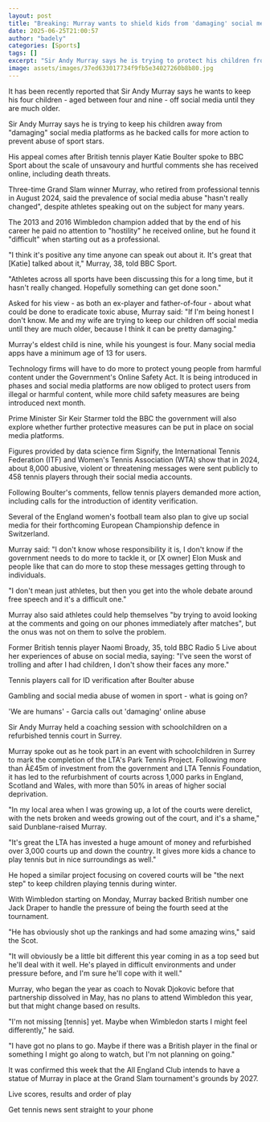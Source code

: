 ```yaml
---
layout: post
title: "Breaking: Murray wants to shield kids from 'damaging' social media"
date: 2025-06-25T21:00:57
author: "badely"
categories: [Sports]
tags: []
excerpt: "Sir Andy Murray says he is trying to protect his children from 'damaging' social media platforms as he supports more action following Katie Boulter's "
image: assets/images/37ed633017734f9fb5e34027260b8b80.jpg
---
```


It has been recently reported that Sir Andy Murray says he wants to keep his four children - aged between four and nine - off social media until they are much older.

Sir Andy Murray says he is trying to keep his children away from "damaging" social media platforms as he backed calls for more action to prevent abuse of sport stars.

His appeal comes after British tennis player Katie Boulter spoke to BBC Sport about the scale of unsavoury and hurtful comments she has received online, including death threats.

Three-time Grand Slam winner Murray, who retired from professional tennis in August 2024, said the prevalence of social media abuse "hasn't really changed", despite athletes speaking out on the subject for many years.

The 2013 and 2016 Wimbledon champion added that by the end of his career he paid no attention to "hostility" he received online, but he found it "difficult" when starting out as a professional.

"I think it's positive any time anyone can speak out about it. It's great that [Katie] talked about it," Murray, 38, told BBC Sport.

"Athletes across all sports have been discussing this for a long time, but it hasn't really changed. Hopefully something can get done soon."

Asked for his view - as both an ex-player and father-of-four - about what could be done to eradicate toxic abuse, Murray said: "If I'm being honest I don't know. Me and my wife are trying to keep our children off social media until they are much older, because I think it can be pretty damaging."

Murray's eldest child is nine, while his youngest is four. Many social media apps have a minimum age of 13 for users.

Technology firms will have to do more to protect young people from harmful content under the Government's Online Safety Act. It is being introduced in phases and social media platforms are now obliged to protect users from illegal or harmful content, while more child safety measures are being introduced next month.

Prime Minister Sir Keir Starmer told the BBC the government will also explore whether further protective measures can be put in place on social media platforms.

Figures provided by data science firm Signify, the International Tennis Federation (ITF) and Women's Tennis Association (WTA) show that in 2024, about 8,000 abusive, violent or threatening messages were sent publicly to 458 tennis players through their social media accounts.

Following Boulter's comments, fellow tennis players demanded more action, including calls for the introduction of identity verification.

Several of the England women's football team also plan to give up social media for their forthcoming European Championship defence in Switzerland.

Murray said: "I don't know whose responsibility it is, I don't know if the government needs to do more to tackle it, or [X owner] Elon Musk and people like that can do more to stop these messages getting through to individuals.

"I don't mean just athletes, but then you get into the whole debate around free speech and it's a difficult one."

Murray also said athletes could help themselves "by trying to avoid looking at the comments and going on our phones immediately after matches", but the onus was not on them to solve the problem.

Former British tennis player Naomi Broady, 35, told BBC Radio 5 Live about her experiences of abuse on social media, saying: "I've seen the worst of trolling and after I had children, I don't show their faces any more."

Tennis players call for ID verification after Boulter abuse

Gambling and social media abuse of women in sport - what is going on?

'We are humans' - Garcia calls out 'damaging' online abuse

Sir Andy Murray held a coaching session with schoolchildren on a refurbished tennis court in Surrey.

Murray spoke out as he took part in an event with schoolchildren in Surrey to mark the completion of the LTA's Park Tennis Project. Following more than Â£45m of investment from the government and LTA Tennis Foundation, it has led to the refurbishment of courts across 1,000 parks in England, Scotland and Wales, with more than 50% in areas of higher social deprivation.

"In my local area when I was growing up, a lot of the courts were derelict, with the nets broken and weeds growing out of the court, and it's a shame," said Dunblane-raised Murray.

"It's great the LTA has invested a huge amount of money and refurbished over 3,000 courts up and down the country. It gives more kids a chance to play tennis but in nice surroundings as well."

He hoped a similar project focusing on covered courts will be "the next step" to keep children playing tennis during winter.

With Wimbledon starting on Monday, Murray backed British number one Jack Draper to handle the pressure of being the fourth seed at the tournament.

"He has obviously shot up the rankings and had some amazing wins," said the Scot.

"It will obviously be a little bit different this year coming in as a top seed but he'll deal with it well. He's played in difficult environments and under pressure before, and I'm sure he'll cope with it well."

Murray, who began the year as coach to Novak Djokovic before that partnership dissolved in May, has no plans to attend Wimbledon this year, but that might change based on results.

"I'm not missing [tennis] yet. Maybe when Wimbledon starts I might feel differently," he said.

"I have got no plans to go. Maybe if there was a British player in the final or something I might go along to watch, but I'm not planning on going."

It was confirmed this week that the All England Club intends to have a statue of Murray in place at the Grand Slam tournament's grounds by 2027.

Live scores, results and order of play

Get tennis news sent straight to your phone

